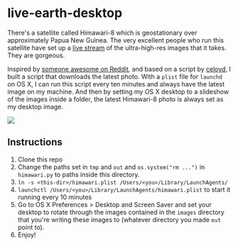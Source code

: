 # live-earth-desktop

There's a satellite called Himawari-8 which is geostationary over approximately Papua New Guinea. The very excellent people who run this satellite have set up a [live stream](http://himawari8.nict.go.jp/) of the ultra-high-res images that it takes. They are gorgeous.

Inspired by [someone awesome on Reddit](https://www.reddit.com/r/programming/comments/441do9/i_made_a_windows_powershell_script_that_puts_a/), and based on a script by [celoyd](https://github.com/celoyd), I built a script that downloads the latest photo. With a `plist` file for `launchd` on OS X, I can run this script every ten minutes and always have the latest image on my machine. And then by setting my OS X desktop to a slideshow of the images inside a folder, the latest Himawari-8 photo is always set as my desktop image.

![](example.png)

## Instructions

1. Clone this repo
2. Change the paths set in `tmp` and `out` and `os.system("rm ...")` in `himawari.py` to paths inside this directory.
3. `ln -s <this-dir>/himawari.plist /Users/<you>/Library/LaunchAgents/`
4. `launchctl /Users/<you>/Library/LaunchAgents/himawari.plist` to start it running every 10 minutes
5. Go to OS X Preferences > Desktop and Screen Saver and set your desktop to rotate through the images contained in the `images` directory that you're writing these images to (whatever directory you made `out` point to).
6. Enjoy!
